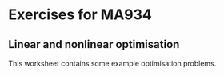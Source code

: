 # Exercises for MA934

## Linear and nonlinear optimisation

This worksheet contains some example optimisation problems.
